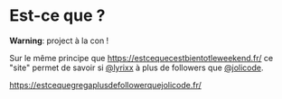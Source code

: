 Est-ce que ?
============

**Warning**: project à la con !

Sur le même principe que https://estcequecestbientotleweekend.fr/ ce "site"
permet de savoir si [@lyrixx](https://twitter.com/lyrixx) à plus de followers que
[@jolicode](https://twitter.com/jolicode).


https://estcequegregaplusdefollowerquejolicode.fr/

